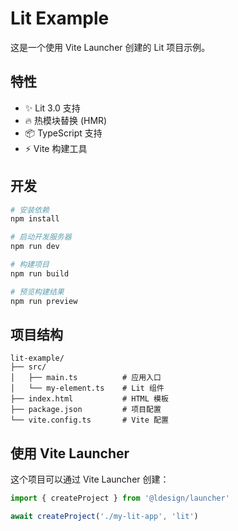 # Lit Example

这是一个使用 Vite Launcher 创建的 Lit 项目示例。

## 特性

- ✨ Lit 3.0 支持
- 🔥 热模块替换 (HMR)
- 📦 TypeScript 支持
- ⚡ Vite 构建工具

## 开发

```bash
# 安装依赖
npm install

# 启动开发服务器
npm run dev

# 构建项目
npm run build

# 预览构建结果
npm run preview
```

## 项目结构

```
lit-example/
├── src/
│   ├── main.ts          # 应用入口
│   └── my-element.ts    # Lit 组件
├── index.html           # HTML 模板
├── package.json         # 项目配置
└── vite.config.ts       # Vite 配置
```

## 使用 Vite Launcher

这个项目可以通过 Vite Launcher 创建：

```typescript
import { createProject } from '@ldesign/launcher'

await createProject('./my-lit-app', 'lit')
```
